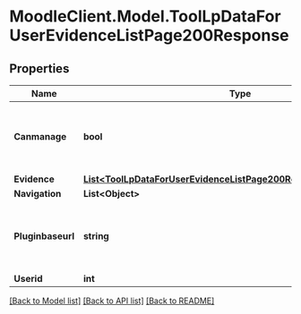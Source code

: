 # MoodleClient.Model.ToolLpDataForUserEvidenceListPage200Response

## Properties

Name | Type | Description | Notes
------------ | ------------- | ------------- | -------------
**Canmanage** | **bool** | Can the current user manage the user&#39;s evidence | [default to null]
**Evidence** | [**List&lt;ToolLpDataForUserEvidenceListPage200ResponseEvidenceInner&gt;**](ToolLpDataForUserEvidenceListPage200ResponseEvidenceInner.md) |  | 
**Navigation** | **List&lt;Object&gt;** |  | 
**Pluginbaseurl** | **string** | Url to the tool_lp plugin folder on this Moodle site | 
**Userid** | **int** | The user ID | 

[[Back to Model list]](../README.md#documentation-for-models) [[Back to API list]](../README.md#documentation-for-api-endpoints) [[Back to README]](../README.md)

